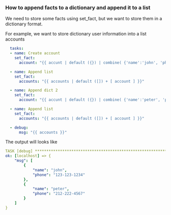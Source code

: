 ### How to append facts to a dictionary and append it to a list

We need to store some facts using set_fact, but we want to store them in a dictionary format.

For example, we want to store dictionary user information into a list accounts
```yaml
  tasks:
  - name: Create account
    set_fact:
      account: "{{ accunt | default ({}) | combine( {'name':'john', 'phone':'123-123-1234'}) }}"

  - name: Append list
    set_fact:
      accounts: "{{ accounts | default ([]) + [ account ] }}"

  - name: Append dict 2
    set_fact:
      account: "{{ accunt | default ({}) | combine( {'name':'peter', 'phone':'212-222-4567'}) }}"

  - name: Append list
    set_fact:
      accounts: "{{ accounts | default ([]) + [ account ] }}"

  - debug:
      msg: "{{ accounts }}"
```

The output will looks like
```yaml
TASK [debug] ***********************************************************************************************************************************************
ok: [localhost] => {
    "msg": [
        {
            "name": "john",
            "phone": "123-123-1234"
        },
        {
            "name": "peter",
            "phone": "212-222-4567"
        }
    ]
}
```
